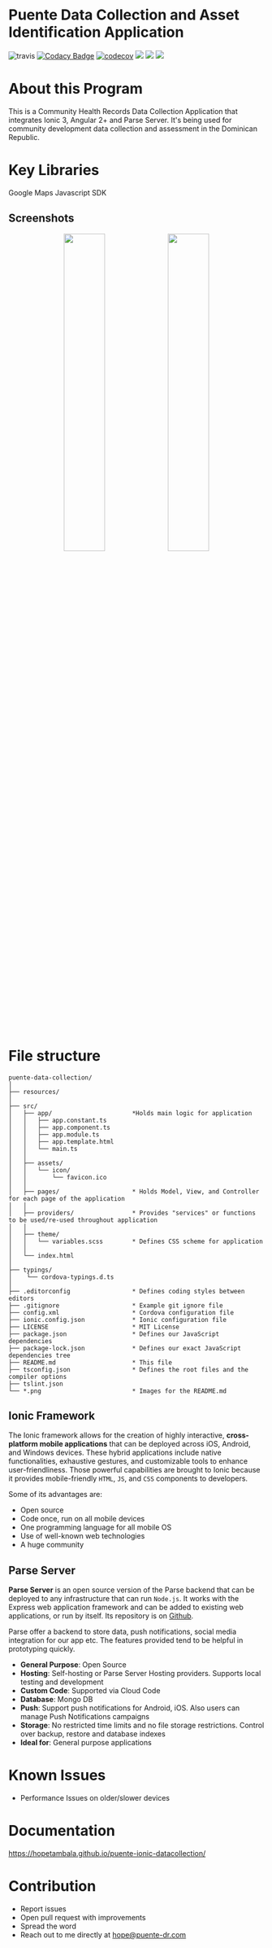  # Puente Data Collection and Asset Identification Application 

![travis](https://travis-ci.com/hopetambala/puente-ionic-datacollection.svg?branch=master)
[![Codacy Badge](https://api.codacy.com/project/badge/Grade/6cb2291fdaa74cbb864d3d07230e6f03)](https://www.codacy.com/app/hopetambala/puente-ionic-datacollection?utm_source=github.com&amp;utm_medium=referral&amp;utm_content=hopetambala/puente-ionic-datacollection&amp;utm_campaign=Badge_Grade)
[![codecov](https://codecov.io/gh/hopetambala/puente-ionic-datacollection/branch/master/graph/badge.svg)](https://codecov.io/gh/hopetambala/puente-ionic-datacollection)
![](https://img.shields.io/badge/ionic_3-✓-blue.svg)
![](https://img.shields.io/badge/angular_4+-✓-blue.svg)
![](https://img.shields.io/badge/parse_server-✓-blueviolet.svg)

# About this Program

This is a Community Health Records Data Collection Application that integrates Ionic 3, Angular 2+ and Parse Server. It's being used for community development data collection and assessment in the Dominican Republic.

# Key Libraries

Google Maps Javascript SDK

## Screenshots

<p align="middle">
  <img src="https://github.com/hopetambala/puente-ionic-datacollection/blob/master/resources/screenshots/home.jpg" width="40%" />
  <img src="https://github.com/hopetambala/puente-ionic-datacollection/blob/master/resources/screenshots/db.jpg" width="40%"/>
</p>


# File structure

```
puente-data-collection/
│
├── resources/
│
├── src/
│   ├── app/                      *Holds main logic for application
│   │   ├── app.constant.ts       
│   │   ├── app.component.ts
│   │   ├── app.module.ts
│   │   ├── app.template.html
│   │   └── main.ts
│   │
│   ├── assets/
│   │   └── icon/
│   │       └── favicon.ico
│   │
│   ├── pages/                    * Holds Model, View, and Controller for each page of the application
│   │
│   ├── providers/                * Provides "services" or functions to be used/re-used throughout application
│   │
│   ├── theme/
│   │   └── variables.scss        * Defines CSS scheme for application
│   │
│   └── index.html
│
├── typings/
│    └── cordova-typings.d.ts
│
├── .editorconfig                 * Defines coding styles between editors
├── .gitignore                    * Example git ignore file
├── config.xml                    * Cordova configuration file
├── ionic.config.json             * Ionic configuration file
├── LICENSE                       * MIT License
├── package.json                  * Defines our JavaScript dependencies
├── package-lock.json             * Defines our exact JavaScript dependencies tree
├── README.md                     * This file
├── tsconfig.json                 * Defines the root files and the compiler options
├── tslint.json
└── *.png                         * Images for the README.md
```

## Ionic Framework

The Ionic framework allows for the creation of highly interactive, **cross-platform mobile applications** that can be deployed across iOS, Android, and Windows devices. These hybrid applications include native functionalities, exhaustive gestures, and customizable tools to enhance user-friendliness. Those powerful capabilities are brought to Ionic because it provides mobile-friendly `HTML`, `JS`, and `CSS` components to developers.

Some of its advantages are:

- Open source
- Code once, run on all mobile devices
- One programming language for all mobile OS
- Use of well-known web technologies
- A huge community

## Parse Server

**Parse Server** is an open source version of the Parse backend that can be deployed to any infrastructure that can run `Node.js`. It works with the Express web application framework and can be added to existing web applications, or run by itself. Its repository is on [Github](https://github.com/parse-community/parse-server).

Parse offer a backend to store data, push notifications, social media integration for our app etc. The features provided tend to be helpful in prototyping quickly.

- **General Purpose**: Open Source
- **Hosting**: Self-hosting or Parse Server Hosting providers. Supports local testing and development
- **Custom Code**: Supported via Cloud Code
- **Database**: Mongo DB
- **Push**: Support push notifications for Android, iOS. Also users can manage Push Notifications campaigns
- **Storage**: No restricted time limits and no file storage restrictions. Control over backup, restore and database indexes
- **Ideal for**: General purpose applications

# Known Issues

- Performance Issues on older/slower devices

# Documentation
https://hopetambala.github.io/puente-ionic-datacollection/


# Contribution
- Report issues
- Open pull request with improvements
- Spread the word
- Reach out to me directly at <hope@puente-dr.com>
